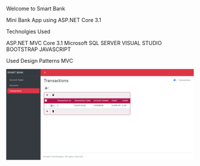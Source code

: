 Welcome to Smart Bank

Mini Bank App using ASP.NET Core 3.1

Technolgies Used

ASP.NET MVC Core 3.1
Microsoft SQL SERVER 
VISUAL STUDIO
BOOTSTRAP 
JAVASCRIPT

Used Design Patterns
MVC



<img src="images/image 3.png">
